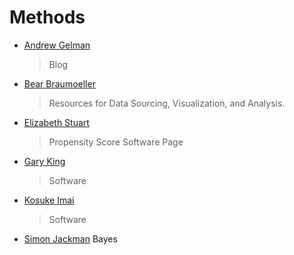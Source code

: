 Methods
==========

- [Andrew Gelman](http://andrewgelman.com/)
     >Blog

- [Bear Braumoeller](https://sites.google.com/site/braumoellerosu/ug-stats-resource-page)
     >Resources for Data Sourcing, Visualization, and Analysis.

- [Elizabeth Stuart](http://www.biostat.jhsph.edu/~estuart/propensityscoresoftware.html)
     >Propensity Score Software Page

- [Gary King](http://gking.harvard.edu/software)
     >Software

- [Kosuke Imai](http://imai.princeton.edu/software/index.html)
     >Software

- [Simon Jackman](http://pscl.stanford.edu/mcmc/index.php)
     Bayes

